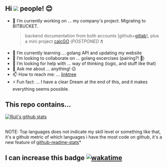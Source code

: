 ## Hi ![](https://visitor-badge.laobi.icu/badge?page_id=rulisastra.visitorbadge) people! :blush:

- 🔭 I’m currently working on ... my company's project. Migrating to BITBUCKET.
    > backend documentation from both accounts [github+[gitlab](https://gitlab.com/rulisastra)], plus a mini project [calcGO](https://github.com/rulisastra/calcGO.git) (_POSTPONED :exclamation:_)
- 🌱 I’m currently learning ... golang API and updating my website
- 👯 I’m looking to collaborate on ... golang excercises (pairing?! :grimacing:)
- 🤔 I’m looking for help with ... way of thinking (logic, and stuff like that)
- 💬 Ask me about ... anything! :wink:
- 📫 How to reach me: ... [linktree](https://linktr.ee/rulisastra)
- ⚡ Fun fact: ... I have a clear Dream at the end of this, and it makes everything seems possible.

## This repo contains...
<!--
![Top Langs](https://github-readme-stats.vercel.app/api/top-langs/?username=rulisastra&layout=compact&langs_count=10)
[![willianrod's wakatime stats](https://github-readme-stats.vercel.app/api/wakatime?username=rulisastra&layout=compact&langs_count=10&count_private=true&v=2)](https://github.com/anuraghazra/github-readme-stats) 
-->


<a href="https://github.com/anuraghazra/github-readme-stats">
  <img align="center" src="https://github-readme-stats.vercel.app/api/top-langs/?username=rulisastra&layout=compact&langs_count=10&theme=material-palenight&hide=jupyter%20notebook" alt="Ruli's github stats" />
</a>
<br><br>

  NOTE: Top languages does not indicate my skill level or something like that, it's a github metric of which languages i have the most code on github, it's a new feature of [github-readme-stats](https://github.com/anuraghazra/github-readme-stats)*

<!-- ## and this week, I code some... -->
<!-- <a href="https://github.com/anuraghazra/github-readme-stats">
  <img align="center" src="https://github-readme-stats.vercel.app/api/wakatime?username=@rulisastra&layout=compact&langs_count=10&count_private=true&v=2&theme=material-palenight" />
</a> -->
## I can increase this badge [![wakatime](https://wakatime.com/badge/user/a45d5cc6-fe77-45cc-b557-df4d34735c55.svg)](https://wakatime.com/@a45d5cc6-fe77-45cc-b557-df4d34735c55)
